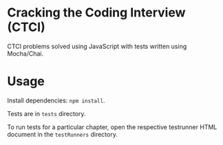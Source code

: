 # Cracking the Coding Interview (CTCI)
CTCI problems solved using JavaScript with tests written using Mocha/Chai.

# Usage
Install dependencies: `npm install`.

Tests are in `tests` directory. 

To run tests for a particular chapter, open the respective testrunner HTML document in the `testRunners` directory.